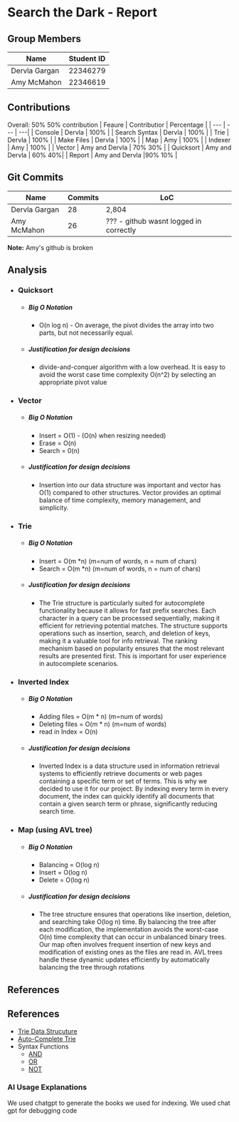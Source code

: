 # Search the Dark - Report

## Group Members
| Name | Student ID |
| --- | --- |
| Dervla Gargan | 22346279 |
| Amy McMahon | 22346619 |

## Contributions
Overall: 50% 50% contribution
| Feaure | Contributior | Percentage |
| --- | --- | ---|
| Console | Dervla | 100% |
| Search Syntax | Dervla | 100% |
| Trie | Dervla | 100% |
| Make Files | Dervla | 100% |
| Map | Amy | 100% |
| Indexer | Amy | 100% |
| Vector | Amy and Dervla | 70% 30% |
| Quicksort | Amy and Dervla | 60% 40%|
| Report | Amy and Dervla |90% 10% |

## Git Commits
| Name | Commits | LoC |
| --- | --- | --- |
| Dervla Gargan | 28 | 2,804 |
| Amy McMahon | 26 | ??? - github wasnt logged in correctly |

**Note:** Amy's github is broken

## Analysis
- ### Quicksort
  - ##### Big O Notation
      - O(n log n) - On average, the pivot divides the array into two parts, but not necessarily equal.
  - ##### Justification for design decisions
      - divide-and-conquer algorithm with a low overhead. It is easy to avoid the worst case time complexity O(n^2) by selecting an appropriate pivot value
- ### Vector
  - ##### Big O Notation
      - Insert = O(1) - (O(n) when resizing needed)
      - Erase = O(n)
      - Search = 0(n)
  - ##### Justification for design decisions
      - Insertion into our data structure was important and vector has O(1) compared to other structures. Vector provides an optimal balance of time complexity, memory management, and simplicity.
- ### Trie
  - ##### Big O Notation
      - Insert = O(m *n) (m=num of words, n = num of chars)
      - Search = O(m *n) (m=num of words, n = num of chars)
  - ##### Justification for design decisions
      - The Trie structure is particularly suited for autocomplete functionality because it allows for fast prefix searches. Each character in a query can be processed sequentially, making it efficient for retrieving potential matches. The structure supports operations such as insertion, search, and deletion of keys, making it a valuable tool for info retrieval. The ranking mechanism based on popularity ensures that the most relevant results are presented first. This is important for user experience in autocomplete scenarios.
- ### Inverted Index
  - ##### Big O Notation
    - Adding files = O(m * n) (m=num of words)
    - Deleting files = O(m * n) (m=num of words)
    - read in Index  = O(n)
  - ##### Justification for design decisions
      - Inverted Index is a data structure used in information retrieval systems to efficiently retrieve documents or web pages containing a specific term or set of terms. This is why we decided to use it for our project. By indexing every term in every document, the index can quickly identify all documents that contain a given search term or phrase, significantly reducing search time.
- ### Map (using AVL tree)
  - ##### Big O Notation
      - Balancing  = O(log n)
      - Insert = O(log n)
      - Delete = O(log n)
  - ##### Justification for design decisions
      -  The tree structure ensures that operations like insertion, deletion, and searching take O(log n) time. By balancing the tree after each modification, the implementation avoids the worst-case O(n) time complexity that can occur in unbalanced binary trees. Our map often involves frequent insertion of new keys and modification of existing ones as the files are read in. AVL trees handle these dynamic updates efficiently by automatically balancing the tree through rotations 


## References
## References
- [Trie Data Strucuture](https://www.geeksforgeeks.org/trie-data-structure-in-cpp/)
- [Auto-Complete Trie](https://www.geeksforgeeks.org/auto-complete-feature-using-trie/)
- Syntax Functions
  - [AND](https://en.cppreference.com/w/cpp/algorithm/set_intersection)
  - [OR](https://en.cppreference.com/w/cpp/algorithm/set_union)
  - [NOT](https://en.cppreference.com/w/cpp/algorithm/set_difference#Version_1)
### AI Usage Explanations
We used chatgpt to generate the books we used for indexing. 
We used chat gpt for debugging code
